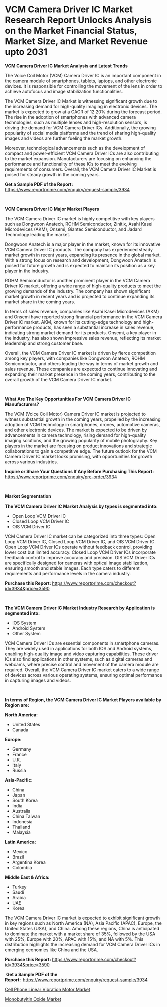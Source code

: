 <p><h1>VCM Camera Driver IC Market Research Report Unlocks Analysis on the Market Financial Status, Market Size, and Market Revenue upto 2031</h1></p><p><strong>VCM Camera Driver IC Market Analysis and Latest Trends</strong></p>
<p><p>The Voice Coil Motor (VCM) Camera Driver IC is an important component in the camera module of smartphones, tablets, laptops, and other electronic devices. It is responsible for controlling the movement of the lens in order to achieve autofocus and image stabilization functionalities.</p><p>The VCM Camera Driver IC Market is witnessing significant growth due to the increasing demand for high-quality imaging in electronic devices. The market is expected to grow at a CAGR of 12.20% during the forecast period. The rise in the adoption of smartphones with advanced camera technologies, such as multiple lenses and high-resolution sensors, is driving the demand for VCM Camera Driver ICs. Additionally, the growing popularity of social media platforms and the trend of sharing high-quality images and videos are further fueling the market growth.</p><p>Moreover, technological advancements such as the development of compact and power-efficient VCM Camera Driver ICs are also contributing to the market expansion. Manufacturers are focusing on enhancing the performance and functionality of these ICs to meet the evolving requirements of consumers. Overall, the VCM Camera Driver IC Market is poised for steady growth in the coming years.</p></p>
<p><strong>Get a Sample PDF of the Report:&nbsp;</strong> <a href="https://www.reportprime.com/enquiry/request-sample/3934">https://www.reportprime.com/enquiry/request-sample/3934</a></p>
<p>&nbsp;</p>
<p><strong>VCM Camera Driver IC Major Market Players</strong></p>
<p><p>The VCM Camera Driver IC market is highly competitive with key players such as Dongwoon Anatech, ROHM Semiconductor, Zinitix, Asahi Kasei Microdevices (AKM), Onsemi, Giantec Semiconductor, and Jadard Technology leading the market. </p><p>Dongwoon Anatech is a major player in the market, known for its innovative VCM Camera Driver IC products. The company has experienced steady market growth in recent years, expanding its presence in the global market. With a strong focus on research and development, Dongwoon Anatech is poised for future growth and is expected to maintain its position as a key player in the industry.</p><p>ROHM Semiconductor is another prominent player in the VCM Camera Driver IC market, offering a wide range of high-quality products to meet the growing demands of the industry. The company has shown significant market growth in recent years and is projected to continue expanding its market share in the coming years.</p><p>In terms of sales revenue, companies like Asahi Kasei Microdevices (AKM) and Onsemi have reported strong financial performance in the VCM Camera Driver IC market. AKM, known for its cutting-edge technology and high-performance products, has seen a substantial increase in sales revenue, indicating strong market demand for its products. Onsemi, a key player in the industry, has also shown impressive sales revenue, reflecting its market leadership and strong customer base.</p><p>Overall, the VCM Camera Driver IC market is driven by fierce competition among key players, with companies like Dongwoon Anatech, ROHM Semiconductor, and others leading the way in terms of market growth and sales revenue. These companies are expected to continue innovating and expanding their market presence in the coming years, contributing to the overall growth of the VCM Camera Driver IC market.</p></p>
<p>&nbsp;</p>
<p><strong>What Are The Key Opportunities For VCM Camera Driver IC Manufacturers?</strong></p>
<p><p>The VCM (Voice Coil Motor) Camera Driver IC market is projected to witness substantial growth in the coming years, propelled by the increasing adoption of VCM technology in smartphones, drones, automotive cameras, and other electronic devices. The market is expected to be driven by advancements in camera technology, rising demand for high-quality imaging solutions, and the growing popularity of mobile photography. Key players in the market are focusing on product innovations and strategic collaborations to gain a competitive edge. The future outlook for the VCM Camera Driver IC market looks promising, with opportunities for growth across various industries.</p></p>
<p><strong>Inquire or Share Your Questions If Any Before Purchasing This Report:</strong> <a href="https://www.reportprime.com/enquiry/pre-order/3934">https://www.reportprime.com/enquiry/pre-order/3934</a></p>
<p>&nbsp;</p>
<p><strong>Market Segmentation</strong></p>
<p><strong>The VCM Camera Driver IC Market Analysis by types is segmented into:</strong></p>
<p><ul><li>Open Loop VCM Driver IC</li><li>Closed Loop VCM Driver IC</li><li>OIS VCM Driver IC</li></ul></p>
<p><p>VCM Camera Driver IC market can be categorized into three types: Open Loop VCM Driver IC, Closed Loop VCM Driver IC, and OIS VCM Driver IC. Open Loop VCM Driver ICs operate without feedback control, providing lower cost but limited accuracy. Closed Loop VCM Driver ICs incorporate feedback control to improve accuracy and precision. OIS VCM Driver ICs are specifically designed for cameras with optical image stabilization, ensuring smooth and stable images. Each type caters to different requirements and performance levels in the camera industry.</p></p>
<p><strong>Purchase this Report:&nbsp;</strong><a href="https://www.reportprime.com/checkout?id=3934&price=3590">https://www.reportprime.com/checkout?id=3934&price=3590</a></p>
<p>&nbsp;</p>
<p><strong>The VCM Camera Driver IC Market Industry Research by Application is segmented into:</strong></p>
<p><ul><li>IOS System</li><li>Android System</li><li>Other System</li></ul></p>
<p><p>VCM Camera Driver ICs are essential components in smartphone cameras. They are widely used in applications for both IOS and Android systems, enabling high-quality image and video capturing capabilities. These driver ICs also find applications in other systems, such as digital cameras and webcams, where precise control and movement of the camera module are required. Overall, the VCM Camera Driver IC market caters to a wide range of devices across various operating systems, ensuring optimal performance in capturing images and videos.</p></p>
<p>&nbsp;</p>
<p><strong>In terms of Region, the VCM Camera Driver IC Market Players available by Region are:</strong></p>
<p>
    <p> <strong> North America: </strong>
        <ul>
            <li>United States</li>
            <li>Canada</li>
        </ul>
        </p> 
    <p> <strong> Europe: </strong>
        <ul>
            <li>Germany</li>
            <li>France</li>
            <li>U.K.</li>
            <li>Italy</li>
            <li>Russia</li>
        </ul>
        </p> 
    <p> <strong> Asia-Pacific: </strong>
        <ul>
            <li>China</li>
            <li>Japan</li>
            <li>South Korea</li>
            <li>India</li>
            <li>Australia</li>
            <li>China Taiwan</li>
            <li>Indonesia</li>
            <li>Thailand</li>
            <li>Malaysia</li>
        </ul>
        </p> 
    <p> <strong> Latin America: </strong>
        <ul>
            <li>Mexico</li>
            <li>Brazil</li>
            <li>Argentina Korea</li>
            <li>Colombia</li>
        </ul>
        </p> 
    <p> <strong> Middle East & Africa: </strong>
        <ul>
            <li>Turkey</li>
            <li>Saudi</li>
            <li>Arabia</li>
            <li>UAE</li>
            <li>Korea</li>
        </ul>
    </p>
    </p>
<p><p>The VCM Camera Driver IC market is expected to exhibit significant growth in key regions such as North America (NA), Asia Pacific (APAC), Europe, the United States (USA), and China. Among these regions, China is anticipated to dominate the market with a market share of 35%, followed by the USA with 25%, Europe with 20%, APAC with 15%, and NA with 5%. This distribution highlights the increasing demand for VCM Camera Driver ICs in emerging economies like China and the USA.</p></p>
<p><strong>Purchase this Report: </strong><a href="https://www.reportprime.com/checkout?id=3934&price=3590">https://www.reportprime.com/checkout?id=3934&price=3590</a></p>
<p>&nbsp;<strong>Get a Sample PDF of the Report:&nbsp;&nbsp;</strong><a href="https://www.reportprime.com/enquiry/request-sample/3934">https://www.reportprime.com/enquiry/request-sample/3934</a></p>
<p><strong></strong></p>
<p><p><a href="https://github.com/AKSHATREPORTPRIME/Market-Research-Report-List-4/blob/main/cell-phone-linear-vibration-motor-market.md">Cell Phone Linear Vibration Motor Market</a></p><p><a href="https://copper-carbon-84f.notion.site/Monobutyltin-Oxide-Market-Analysis-Examines-its-Scope-on-Growth-Opportunities-and-Forecasted-Trends-970d1e7ce2af4dd78e01a0a3518a7f0a">Monobutyltin Oxide Market</a></p></p>